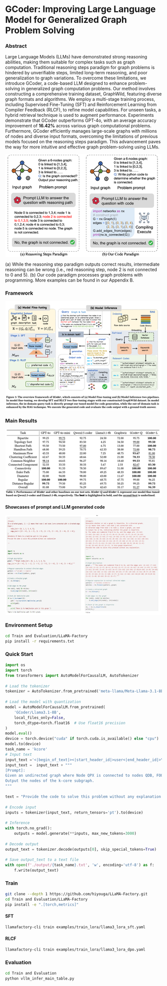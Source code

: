 # GCoder: Improving Large Language Model for Generalized Graph Problem Solving
### Abstract
Large Language Models (LLMs) have demonstrated strong reasoning abilities, making them suitable for complex tasks such as graph computation. Traditional reasoning steps paradigm for graph problems is hindered by unverifiable steps, limited long-term reasoning, and poor generalization to graph variations. To overcome these limitations, we introduce GCoder, a code-based LLM designed to enhance problem-solving in generalized graph computation problems. Our method involves constructing a comprehensive training dataset, GraphWild, featuring diverse graph formats and algorithms. We employ a multi-stage training process, including Supervised Fine-Tuning (SFT) and Reinforcement Learning from Compiler Feedback (RLCF), to refine model capabilities. For unseen tasks, a hybrid retrieval technique is used to augment performance. Experiments demonstrate that GCoder outperforms GPT-4o, with an average accuracy improvement of **16.42\%** across various graph computational problems. Furthermore, GCoder efficiently manages large-scale graphs with millions of nodes and diverse input formats, overcoming the limitations of previous models focused on the reasoning steps paradigm. This advancement paves the way for more intuitive and effective graph problem-solving using LLMs.

<p align="center">
<img src="./figures/intro_demo.png" alt="" align=center />
</p>

(a) While the reasoning step paradigm outputs correct results, intermediate reasoning can be wrong (i.e., red reasoning step, node 2 is not connected to 0 and 5). (b) Our code paradigm processes graph problems with programming. More examples can be found in our Appendix B.


### Framework

<p align="center">
<img src="./figures/framework.png" alt="" align=center />
</p>

### Main Results

<p align="center">
<img src="./figures/main_results.png" alt="" align=center />
</p>


#### Showcases of prompt and LLM generated code
<div style="display: flex; justify-content: space-between;">
  <img src="./figures/showcase1.png" alt="Image 1" style="width: 50%;">
  <img src="./figures/showcase2.png" alt="Image 2" style="width: 50%;">
</div>

### Environment Setup
```bash
cd Train and Evaluation/LLaMA-Factory
pip install -r requirements.txt
```

### Quick Start
```python
import os
import torch
from transformers import AutoModelForCausalLM, AutoTokenizer

# Load the tokenizer
tokenizer = AutoTokenizer.from_pretrained('meta-llama/Meta-Llama-3.1-8B-Instruct')

# Load the model with quantization
model = AutoModelForCausalLM.from_pretrained(
    'GCoder/Llama3.1-8B',
    local_files_only=False,
    torch_dtype=torch.float16  # Use float16 precision
)
model.eval()
device = torch.device("cuda" if torch.cuda.is_available() else "cpu")
model.to(device)
task_name = 'kcore'
# Input text
input_text ='<|begin_of_text|><|start_header_id|>user<|end_header_id|>\n\n'
input_text =  input_text + """
[Prompt]: 
Given an undirected graph where Node QPX is connected to nodes QDB, FOQ, BHA, EJG, EBX, SVP, LJJ, MZJ, EZR; Node QDB is connected to nodes FOQ, EJG, AAL, EBX, SVP, LJJ, EZR, QPX; Node FOQ is connected to nodes BHA, EJG, EBX, LJJ; Node BHA is connected to nodes EJG, SVP, MZJ, QPX, FOQ; Node EJG is connected to nodes AAL, EBX, EZR, QPX, QDB, WSE; Node EBX is connected to nodes LJJ, EZR, BHA, EJG; Node SVP is connected to nodes MZJ, QDB, EJG, AAL; Node LJJ is connected to nodes EJG, SVP; Node MZJ is connected to nodes QDB, WSE, BHA, AAL, EBX, SVP; Node EZR is connected to nodes QDB, EJG, AAL, SVP, TGJ; Node AAL is connected to nodes SVP, LJJ, MZJ, EZR, QPX, FOQ, WSE, EJG; Node WSE is connected to nodes EJG, AAL, TGJ, QPX, FOQ; Node TGJ is connected to nodes LJJ, EZR, BHA, EJG, SVP. The task is to find the k-core of this graph, k=3.
Output the nodes of the k-core subgraph.
"""

text = "Provide the code to solve this problem without any explanation."

# Encode input
inputs = tokenizer(input_text, return_tensors='pt').to(device)

# Inference
with torch.no_grad():
    outputs = model.generate(**inputs, max_new_tokens=3000)

# Decode output
output_text = tokenizer.decode(outputs[0], skip_special_tokens=True)

# Save output_text to a text file
with open(f'./output/{task_name}.txt', 'w', encoding='utf-8') as f:
    f.write(output_text)
```

### Train
```bash
git clone --depth 1 https://github.com/hiyouga/LLaMA-Factory.git
cd Train and Evaluation/LLaMA-Factory
pip install -e ".[torch,metrics]"
```

#### SFT
```bash
llamafactory-cli train examples/train_lora/llama3_lora_sft.yaml
```

#### RLCF
```bash
llamafactory-cli train examples/train_lora/llama3_lora_dpo.yaml
```


### Evaluation
```bash
cd Train and Evaluation
python vllm_infer_main_table.py
```




